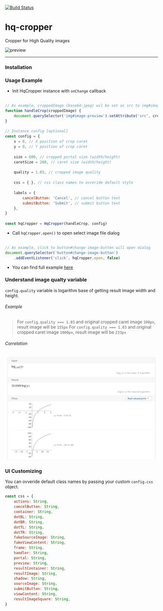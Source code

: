 [![Build Status](https://travis-ci.org/isalikov/hq-cropper.svg?branch=main)](https://travis-ci.org/isalikov/hq-cropper)


# hq-cropper

Cropper for High Quality images

![preview](https://github.com/isalikov/hq-cropper/blob/main/docs/example.gif?raw=true)

---

### Installation

### Usage Example
- Init HqCropper instance with `onChange` callback
```javascript

// As example, croppedImage (base64:jpeg) wil be set as src to img#image-preview
function handleCrop(croppedImage) {
    document.querySelector('img#image-preview').setAttribute('src', croppedImage)
}

// Instance config [optional]
const config = {
    x = 0, // X position of crop caret
    y = 0, // Y position of crop caret

    size = 600, // cropped portal size (width/height)
    caretSize = 200, // caret size (width/height)

    quality = 1.03, // cropped image quality

    css = { }, // css class names to ovveride default style

    labels = {
        cancelButton: 'Cancel', // cancel button text
        submitButton: 'Submit', // submit button text
    },
}

const hqCropper = HqCropper(handleCrop, config)
```

- Call `hqCropper.open()` to open select image file dialog
```javascript

// As example, click to button#change-image-button will open dialog
document.querySelector('button#change-image-button')
    .addEventListener('click', hqCropper.open, false)
``` 

- You can find full example [here](https://github.com/isalikov/hq-cropper/tree/main/example)


### Understand image qualty variable
`config.quality` variable is logarithm base of getting result image width and height.

###### Example
> For `config.quality === 1.03` and original cropped caret image `100px`, result image will be `155px`
> For `config.quality === 1.03` and original cropped caret image `1000px`, result image will be `233px`

###### Correlation
![correlation](https://github.com/isalikov/hq-cropper/blob/main/docs/correlation.png?raw=true)

### UI Customizing
You can ovveride default class names by passing your custom `config.css` object.

```js
const css = {
    actions: String,
    cancelButton: String,
    container: String,
    dotBL: String,
    dotBR: String,
    dotTL: String,
    dotTR: String,
    fakeSourceImage: String,
    fakeViewContent: String,
    frame: String,
    handler: String,
    portal: String,
    preview: String,
    resultContainer: String,
    resultImage: String,
    shadow: String,
    sourceImage: String,
    submitButton: String,
    viewContent: String,
    resultImageSquare: String,
}
```
